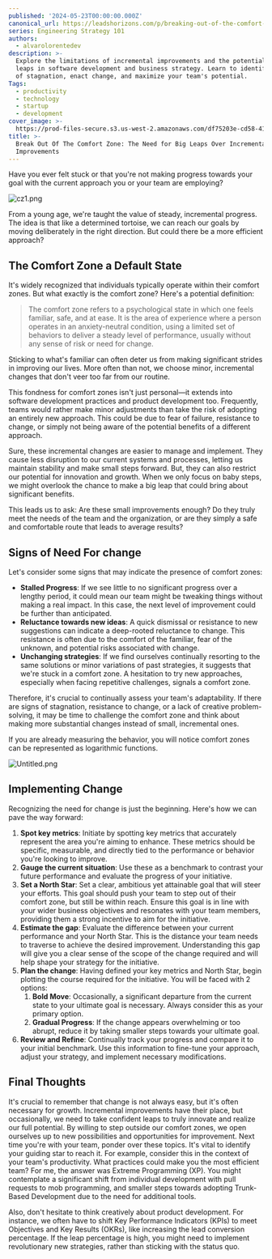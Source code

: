 ```yaml
---
published: '2024-05-23T00:00:00.000Z'
canonical_url: https://leadshorizons.com/p/breaking-out-of-the-comfort-zone
series: Engineering Strategy 101
authors:
  - alvarolorentedev
description: >-
  Explore the limitations of incremental improvements and the potential of big
  leaps in software development and business strategy. Learn to identify signs
  of stagnation, enact change, and maximize your team's potential.
Tags:
  - productivity
  - technology
  - startup
  - development
cover_image: >-
  https://prod-files-secure.s3.us-west-2.amazonaws.com/df75203e-cd58-41eb-8339-d5bf4288eb0e/5d1ce020-cdb7-462a-a773-8d9e53ff8eff/cz4.jpeg?X-Amz-Algorithm=AWS4-HMAC-SHA256&X-Amz-Content-Sha256=UNSIGNED-PAYLOAD&X-Amz-Credential=AKIAT73L2G45HZZMZUHI%2F20240822%2Fus-west-2%2Fs3%2Faws4_request&X-Amz-Date=20240822T120415Z&X-Amz-Expires=3600&X-Amz-Signature=20b3b7250ba7c00ca9d0e97eadd92698d0453951225f3b6b6c53e3e4505c4821&X-Amz-SignedHeaders=host&x-id=GetObject
title: >-
  Break Out Of The Comfort Zone: The Need for Big Leaps Over Incremental
  Improvements
---
```


Have you ever felt stuck or that you're not making progress towards your goal with the current approach you or your team are employing?


![cz1.png](https://prod-files-secure.s3.us-west-2.amazonaws.com/df75203e-cd58-41eb-8339-d5bf4288eb0e/38240359-a9c4-40de-a201-258d672ad902/cz1.png?X-Amz-Algorithm=AWS4-HMAC-SHA256&X-Amz-Content-Sha256=UNSIGNED-PAYLOAD&X-Amz-Credential=AKIAT73L2G45HZZMZUHI%2F20240822%2Fus-west-2%2Fs3%2Faws4_request&X-Amz-Date=20240822T120416Z&X-Amz-Expires=3600&X-Amz-Signature=f499cf360082095ce8ec39dae09de6ada545f2f3c17b030fafbb693c5717181c&X-Amz-SignedHeaders=host&x-id=GetObject)


From a young age, we're taught the value of steady, incremental progress. The idea is that like a determined tortoise, we can reach our goals by moving deliberately in the right direction. But could there be a more efficient approach?


## The Comfort Zone a Default State


It's widely recognized that individuals typically operate within their comfort zones. But what exactly is the comfort zone? Here's a potential definition:


> The comfort zone refers to a psychological state in which one feels familiar, safe, and at ease. It is the area of experience where a person operates in an anxiety-neutral condition, using a limited set of behaviors to deliver a steady level of performance, usually without any sense of risk or need for change.


Sticking to what's familiar can often deter us from making significant strides in improving our lives. More often than not, we choose minor, incremental changes that don't veer too far from our routine.


This fondness for comfort zones isn't just personal—it extends into software development practices and product development too. Frequently, teams would rather make minor adjustments than take the risk of adopting an entirely new approach. This could be due to fear of failure, resistance to change, or simply not being aware of the potential benefits of a different approach.


Sure, these incremental changes are easier to manage and implement. They cause less disruption to our current systems and processes, letting us maintain stability and make small steps forward. But, they can also restrict our potential for innovation and growth. When we only focus on baby steps, we might overlook the chance to make a big leap that could bring about significant benefits.


This leads us to ask: Are these small improvements enough? Do they truly meet the needs of the team and the organization, or are they simply a safe and comfortable route that leads to average results?


## Signs of Need For change


Let's consider some signs that may indicate the presence of comfort zones:

- **Stalled Progress**: If we see little to no significant progress over a lengthy period, it could mean our team might be tweaking things without making a real impact. In this case, the next level of improvement could be further than anticipated.
- **Reluctance towards new ideas**: A quick dismissal or resistance to new suggestions can indicate a deep-rooted reluctance to change. This resistance is often due to the comfort of the familiar, fear of the unknown, and potential risks associated with change.
- **Unchanging strategies**: If we find ourselves continually resorting to the same solutions or minor variations of past strategies, it suggests that we're stuck in a comfort zone. A hesitation to try new approaches, especially when facing repetitive challenges, signals a comfort zone.

Therefore, it's crucial to continually assess your team's adaptability. If there are signs of stagnation, resistance to change, or a lack of creative problem-solving, it may be time to challenge the comfort zone and think about making more substantial changes instead of small, incremental ones.


If you are already measuring the behavior, you will notice comfort zones can be represented as logarithmic functions. 


![Untitled.png](https://prod-files-secure.s3.us-west-2.amazonaws.com/df75203e-cd58-41eb-8339-d5bf4288eb0e/26a9ed95-154a-4067-93be-3e546a6b040e/Untitled.png?X-Amz-Algorithm=AWS4-HMAC-SHA256&X-Amz-Content-Sha256=UNSIGNED-PAYLOAD&X-Amz-Credential=AKIAT73L2G45HZZMZUHI%2F20240822%2Fus-west-2%2Fs3%2Faws4_request&X-Amz-Date=20240822T120416Z&X-Amz-Expires=3600&X-Amz-Signature=aae2858e7c1d400847e92512391a295ce579c6db7d1f3387be312d6981555570&X-Amz-SignedHeaders=host&x-id=GetObject)


## Implementing Change


Recognizing the need for change is just the beginning. Here's how we can pave the way forward:

1. **Spot key metrics**: Initiate by spotting key metrics that accurately represent the area you're aiming to enhance. These metrics should be specific, measurable, and directly tied to the performance or behavior you're looking to improve.
2. **Gauge the current situation**: Use these as a benchmark to contrast your future performance and evaluate the progress of your initiative.
3. **Set a North Star**: Set a clear, ambitious yet attainable goal that will steer your efforts. This goal should push your team to step out of their comfort zone, but still be within reach. Ensure this goal is in line with your wider business objectives and resonates with your team members, providing them a strong incentive to aim for the initiative.
4. **Estimate the gap**: Evaluate the difference between your current performance and your North Star. This is the distance your team needs to traverse to achieve the desired improvement. Understanding this gap will give you a clear sense of the scope of the change required and will help shape your strategy for the initiative.
5. **Plan the change**: Having defined your key metrics and North Star, begin plotting the course required for the initiative. You will be faced with 2 options:
	1. **Bold Move**: Occasionally, a significant departure from the current state to your ultimate goal is necessary. Always consider this as your primary option.
	2. **Gradual Progress**: If the change appears overwhelming or too abrupt, reduce it by taking smaller steps towards your ultimate goal.
6. **Review and Refine**: Continually track your progress and compare it to your initial benchmark. Use this information to fine-tune your approach, adjust your strategy, and implement necessary modifications.

## Final Thoughts


It's crucial to remember that change is not always easy, but it's often necessary for growth. Incremental improvements have their place, but occasionally, we need to take confident leaps to truly innovate and realize our full potential. By willing to step outside our comfort zones, we open ourselves up to new possibilities and opportunities for improvement. Next time you're with your team, ponder over these topics. It's vital to identify your guiding star to reach it. 
For example, consider this in the context of your team's productivity. What practices could make you the most efficient team? For me, the answer was Extreme Programming (XP). You might contemplate a significant shift from individual development with pull requests to mob programming, and smaller steps towards adopting Trunk-Based Development due to the need for additional tools.


Also, don't hesitate to think creatively about product development. For instance, we often have to shift Key Performance Indicators (KPIs) to meet Objectives and Key Results (OKRs), like increasing the lead conversion percentage. If the leap percentage is high, you might need to implement revolutionary new strategies, rather than sticking with the status quo.

